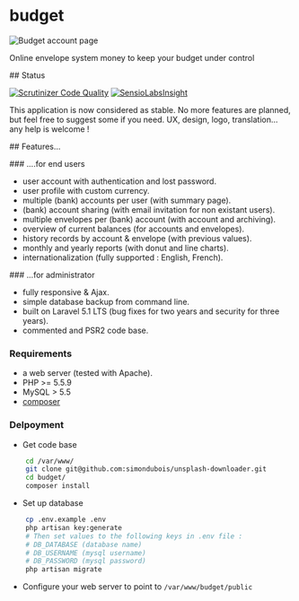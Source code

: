 # budget

![Budget account page](https://raw.githubusercontent.com/simondubois/budget/master/screenshot.png  "Budget account page")

Online envelope system money to keep your budget under control

## Status

[![Scrutinizer Code Quality](https://scrutinizer-ci.com/g/simondubois/budget/badges/quality-score.png?b=master)](https://scrutinizer-ci.com/g/simondubois/budget/?branch=master)
[![SensioLabsInsight](https://insight.sensiolabs.com/projects/924439e9-566b-4579-9941-947dd9e7ca23/mini.png)](https://insight.sensiolabs.com/projects/924439e9-566b-4579-9941-947dd9e7ca23)

This application is now considered as stable.
No more features are planned, but feel free to suggest some if you need.
UX, design, logo, translation... any help is welcome !

## Features...

### ....for end users

- user account with authentication and lost password.
- user profile with custom currency.
- multiple (bank) accounts per user (with summary page).
- (bank) account sharing (with email invitation for non existant users).
- multiple envelopes per (bank) account (with account and archiving).
- overview of current balances (for accounts and envelopes).
- history records by account & envelope (with previous values).
- monthly and yearly reports (with donut and line charts).
- internationalization (fully supported : English, French).

### ...for administrator

- fully responsive & Ajax.
- simple database backup from command line.
- built on Laravel 5.1 LTS (bug fixes for two years and security for three years).
- commented and PSR2 code base.

### Requirements

- a web server (tested with Apache).
- PHP >= 5.5.9
- MySQL > 5.5
- [composer](https://getcomposer.org/)

### Delpoyment

- Get code base
```bash
	cd /var/www/
	git clone git@github.com:simondubois/unsplash-downloader.git
	cd budget/
	composer install
```
- Set up database
```bash
	cp .env.example .env
	php artisan key:generate
	# Then set values to the following keys in .env file :
	# DB_DATABASE (database name)
	# DB_USERNAME (mysql username)
	# DB_PASSWORD (mysql password)
	php artisan migrate
```
- Configure your web server to point to ``/var/www/budget/public``